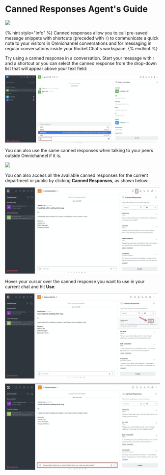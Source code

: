# Canned Responses Agent's Guide

![](<../../../../.gitbook/assets/2021-06-10\_22-31-38 (3) (3) (3) (3) (3) (3) (3) (3) (3) (2) (3) (1) (1) (1) (1) (1) (1) (26).jpg>)

{% hint style="info" %}
Canned responses allow you to call pre-saved message snippets with shortcuts (preceded with `!`) to communicate a quick note to your visitors in Omnichannel conversations and for messaging in regular conversations inside your Rocket.Chat's workspace.
{% endhint %}

Try using a canned response in a conversation. Start your message with `!` and a shortcut or you can select the canned response from the drop-down list that will appear above your text field:

![](<../../../../.gitbook/assets/image (518).png>)

You can also use the same canned responses when talking to your peers outside Omnichannel if it is.

![](../../../../.gitbook/assets/canned.gif)

You can also access all the available canned responses for the current department or public by clicking **Canned Responses**, as shown below:

![](<../../../../.gitbook/assets/image (524).png>)

Hover your cursor over the canned response you want to use in your current chat and hit **Use**:

![](<../../../../.gitbook/assets/image (525).png>)

![](<../../../../.gitbook/assets/image (526).png>)
